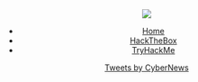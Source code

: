 <link rel="stylesheet" type="text/css" media="all" href="/css/style.css" />
<link rel="shortcut icon" type="image/png" href="/img/favicon.ico"/>
<div align="center">
<img src="https://user-images.githubusercontent.com/98056797/152557406-f9501b1a-0213-4546-ae82-c55c299d3142.png">
<ul>
  <li><a href="/">Home</a></li>
  <li><a href="/htb/">HackTheBox</a></li>
  <li><a href="/thm/">TryHackMe</a></li>
</ul> 
<a class="twitter-timeline" data-theme="dark" href="https://twitter.com/CyberNews?ref_src=twsrc%5Etfw">Tweets by CyberNews</a> <script async src="https://platform.twitter.com/widgets.js" charset="utf-8"></script> 

